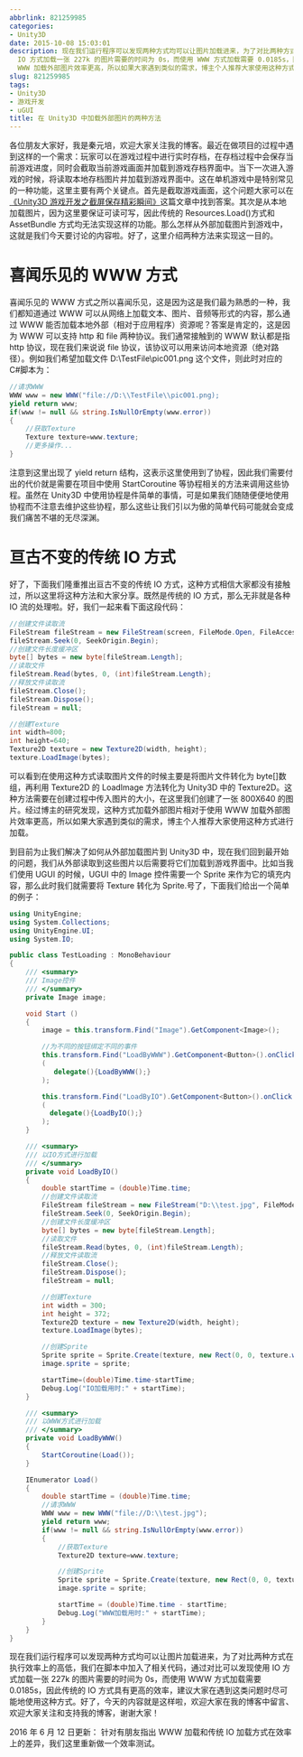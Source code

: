 ```yaml
---
abbrlink: 821259985
categories:
- Unity3D
date: 2015-10-08 15:03:01
description: 现在我们运行程序可以发现两种方式均可以让图片加载进来，为了对比两种方式在执行效率上的高低，我们在脚本中加入了相关代码，通过对比可以发现使用
  IO 方式加载一张 227k 的图片需要的时间为 0s，而使用 WWW 方式加载需要 0.0185s，因此传统的 IO 方式具有更高的效率，建议大家在遇到这类问题时尽可能地使用这种方式;经过博主的研究发现，这种方式加载外部图片相对于使用
  WWW 加载外部图片效率更高，所以如果大家遇到类似的需求，博主个人推荐大家使用这种方式进行加载;/// 以 WWW 方式进行加载
slug: 821259985
tags:
- Unity3D
- 游戏开发
- uGUI
title: 在 Unity3D 中加载外部图片的两种方法
---
```


各位朋友大家好，我是秦元培，欢迎大家关注我的博客。最近在做项目的过程中遇到这样的一个需求：玩家可以在游戏过程中进行实时存档，在存档过程中会保存当前游戏进度，同时会截取当前游戏画面并加载到游戏存档界面中。当下一次进入游戏的时候，将读取本地存档图片并加载到游戏界面中。这在单机游戏中是特别常见的一种功能，这里主要有两个关键点。首先是截取游戏画面，这个问题大家可以在[《Unity3D 游戏开发之截屏保存精彩瞬间》](http://blog.csdn.net/qinyuanpei/article/details/39185195)这篇文章中找到答案。其次是从本地加载图片，因为这里要保证可读可写，因此传统的 Resources.Load()方式和 AssetBundle 方式均无法实现这样的功能。那么怎样从外部加载图片到游戏中，这就是我们今天要讨论的内容啦。好了，这里介绍两种方法来实现这一目的。


<!--more-->

# 喜闻乐见的 WWW 方式
喜闻乐见的 WWW 方式之所以喜闻乐见，这是因为这是我们最为熟悉的一种，我们都知道通过 WWW 可以从网络上加载文本、图片、音频等形式的内容，那么通过 WWW 能否加载本地外部（相对于应用程序）资源呢？答案是肯定的，这是因为 WWW 可以支持 http 和 file 两种协议。我们通常接触到的 WWW 默认都是指 http 协议，现在我们来说说 file 协议，该协议可以用来访问本地资源（绝对路径）。例如我们希望加载文件 D:\TestFile\pic001.png 这个文件，则此时对应的 C#脚本为：

```csharp
//请求WWW
WWW www = new WWW("file://D:\\TestFile\\pic001.png);
yield return www;        
if(www != null && string.IsNullOrEmpty(www.error))
{
    //获取Texture
    Texture texture=www.texture;   
    //更多操作...       
}
```
注意到这里出现了 yield return 结构，这表示这里使用到了协程，因此我们需要付出的代价就是需要在项目中使用 StartCoroutine 等协程相关的方法来调用这些协程。虽然在 Unity3D 中使用协程是件简单的事情，可是如果我们随随便便地使用协程而不注意去维护这些协程，那么这些让我们引以为傲的简单代码可能就会变成我们痛苦不堪的无尽深渊。

# 亘古不变的传统 IO 方式
好了，下面我们隆重推出亘古不变的传统 IO 方式，这种方式相信大家都没有接触过，所以这里将这种方法和大家分享。既然是传统的 IO 方式，那么无非就是各种 IO 流的处理啦。好，我们一起来看下面这段代码：

```csharp
//创建文件读取流
FileStream fileStream = new FileStream(screen, FileMode.Open, FileAccess.Read);
fileStream.Seek(0, SeekOrigin.Begin);
//创建文件长度缓冲区
byte[] bytes = new byte[fileStream.Length]; 
//读取文件
fileStream.Read(bytes, 0, (int)fileStream.Length);
//释放文件读取流
fileStream.Close();
fileStream.Dispose();
fileStream = null;

//创建Texture
int width=800;
int height=640;
Texture2D texture = new Texture2D(width, height);
texture.LoadImage(bytes);
```

可以看到在使用这种方式读取图片文件的时候主要是将图片文件转化为 byte[]数组，再利用 Texture2D 的 LoadImage 方法转化为 Unity3D 中的 Texture2D。这种方法需要在创建过程中传入图片的大小，在这里我们创建了一张 800X640 的图片。经过博主的研究发现，这种方式加载外部图片相对于使用 WWW 加载外部图片效率更高，所以如果大家遇到类似的需求，博主个人推荐大家使用这种方式进行加载。

到目前为止我们解决了如何从外部加载图片到 Unity3D 中，现在我们回到最开始的问题，我们从外部读取到这些图片以后需要将它们加载到游戏界面中。比如当我们使用 UGUI 的时候，UGUI 中的 Image 控件需要一个 Sprite 来作为它的填充内容，那么此时我们就需要将 Texture 转化为 Sprite.号了，下面我们给出一个简单的例子：

```csharp
using UnityEngine;
using System.Collections;
using UnityEngine.UI;
using System.IO;

public class TestLoading : MonoBehaviour 
{
    /// <summary>
    /// Image控件
    /// </summary>
    private Image image;

	void Start () 
    {
        image = this.transform.Find("Image").GetComponent<Image>();

        //为不同的按钮绑定不同的事件
        this.transform.Find("LoadByWWW").GetComponent<Button>().onClick.AddListener
        (
           delegate(){LoadByWWW();}
        );

        this.transform.Find("LoadByIO").GetComponent<Button>().onClick.AddListener
        (
          delegate(){LoadByIO();}
        );
	}

    /// <summary>
    /// 以IO方式进行加载
    /// </summary>
    private void LoadByIO()
    {
        double startTime = (double)Time.time;
        //创建文件读取流
        FileStream fileStream = new FileStream("D:\\test.jpg", FileMode.Open, FileAccess.Read);
        fileStream.Seek(0, SeekOrigin.Begin);
        //创建文件长度缓冲区
        byte[] bytes = new byte[fileStream.Length];
        //读取文件
        fileStream.Read(bytes, 0, (int)fileStream.Length);
        //释放文件读取流
        fileStream.Close();
        fileStream.Dispose();
        fileStream = null;

        //创建Texture
        int width = 300;
        int height = 372;
        Texture2D texture = new Texture2D(width, height);
        texture.LoadImage(bytes);

        //创建Sprite
        Sprite sprite = Sprite.Create(texture, new Rect(0, 0, texture.width, texture.height), new Vector2(0.5f, 0.5f));
        image.sprite = sprite;

        startTime=(double)Time.time-startTime;
        Debug.Log("IO加载用时:" + startTime);
    }

    /// <summary>
    /// 以WWW方式进行加载
    /// </summary>
    private void LoadByWWW()
    {
        StartCoroutine(Load());
    }

    IEnumerator Load()
    {
        double startTime = (double)Time.time;
        //请求WWW
        WWW www = new WWW("file://D:\\test.jpg");
        yield return www;        
        if(www != null && string.IsNullOrEmpty(www.error))
        {
            //获取Texture
            Texture2D texture=www.texture;

            //创建Sprite
            Sprite sprite = Sprite.Create(texture, new Rect(0, 0, texture.width, texture.height), new Vector2(0.5f, 0.5f));
            image.sprite = sprite;

            startTime = (double)Time.time - startTime;
            Debug.Log("WWW加载用时:" + startTime);
        }
    }
}

```
现在我们运行程序可以发现两种方式均可以让图片加载进来，为了对比两种方式在执行效率上的高低，我们在脚本中加入了相关代码，通过对比可以发现使用 IO 方式加载一张 227k 的图片需要的时间为 0s，而使用 WWW 方式加载需要 0.0185s，因此传统的 IO 方式具有更高的效率，建议大家在遇到这类问题时尽可能地使用这种方式。好了，今天的内容就是这样啦，欢迎大家在我的博客中留言、欢迎大家关注和支持我的博客，谢谢大家！

2016 年 6 月 12 日更新：
针对有朋友指出 WWW 加载和传统 IO 加载方式在效率上的差异，我们这里重新做一个效率测试。